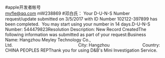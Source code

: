 #apple开发者帐号  
 myfle@qq.com  mW238869
#邓白氏：
Your D-U-N-S Number request/update submitted on 3/5/2017 with ID Number 102122-397899 has been completed.  You may start using your number in 14 days.D-U-N-S Number: 544479823Resolution Description: New Record CreatedThe following information was submitted as part of your request:Business Name: Hangzhou Meyley Technology Co., Ltd.                                                      City: Hangzhou                           Country: CHINA PEOPLES REPThank you for using D&B's Mini Investigation Service.





